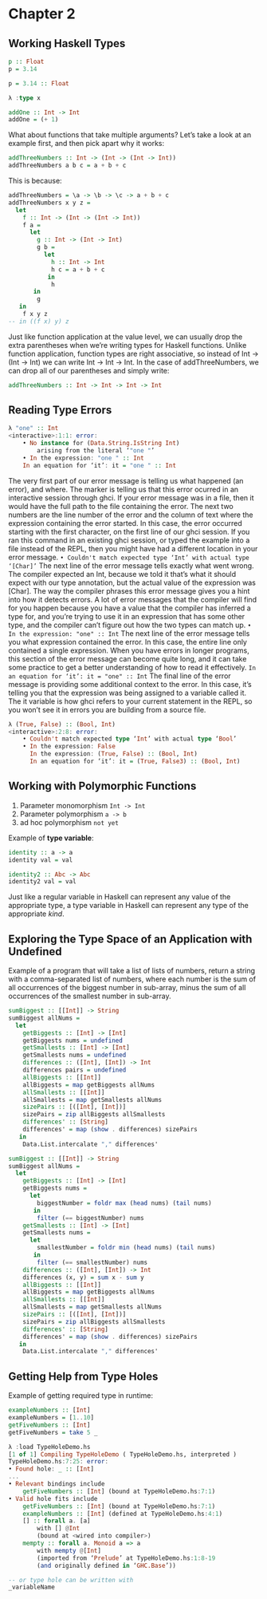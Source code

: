 # Chapter 2

## Working Haskell Types

```haskell
p :: Float
p = 3.14

p = 3.14 :: Float

λ :type x

addOne :: Int -> Int
addOne = (+ 1)
```

What about functions that take multiple arguments? Let’s take a look at an example first, and then pick apart why it works:

```haskell
addThreeNumbers :: Int -> (Int -> (Int -> Int))
addThreeNumbers a b c = a + b + c
```

This is because:

```haskell
addThreeNumbers = \a -> \b -> \c -> a + b + c
addThreeNumbers x y z =
  let
    f :: Int -> (Int -> (Int -> Int))
    f a =
      let
        g :: Int -> (Int -> Int)
        g b =
          let
            h :: Int -> Int
            h c = a + b + c
           in
            h
       in
        g
   in
    f x y z
-- in ((f x) y) z
```

Just like function application at the value level, we can usually drop the extra parentheses when we’re writing types for Haskell functions. Unlike function application, function types are right associative, so instead of Int -> (Int -> Int) we can write Int -> Int -> Int. In the case of addThreeNumbers, we can drop all of our parentheses and simply write:

```haskell
addThreeNumbers :: Int -> Int -> Int -> Int
```

## Reading Type Errors

```haskell
λ "one" :: Int
<interactive>:1:1: error:
    • No instance for (Data.String.IsString Int)
        arising from the literal ‘"one "’
    • In the expression: "one " :: Int
    In an equation for ‘it’: it = "one " :: Int
```

The very first part of our error message is telling us what happened (an error), and where. The <interactive> marker is telling us that this error ocurred in an interactive session through ghci. If your error message was in a file, then it would have the full path to the file containing the error. The next two numbers are the line number of the error and the column of text where the expression containing the error started. In this case, the error occurred starting with the first character, on the first line of our ghci session. If you ran this command in an existing ghci session, or typed the example into a file instead of the REPL, then you might have had a different location in your error message.
`• Couldn't match expected type ‘Int’ with actual type ‘[Char]’`
The next line of the error message tells exactly what went wrong. The compiler expected an Int, because we told it that’s what it should expect with our type annotation, but the actual value of the expression was [Char]. The way the compiler phrases this error message gives you a hint into how it detects errors. A lot of error messages that the compiler will find for you happen because you have a value that the compiler has inferred a type for, and you’re trying to use it in an expression that has some other type, and the compiler can’t figure out how the two types can match up.
`• In the expression: "one" :: Int`
The next line of the error message tells you what expression contained the error. In this case, the entire line only contained a single expression. When you have errors in longer programs, this section of the error message can become quite long, and it can take some practice to get a better understanding of how to read it effectively.
`In an equation for ‘it’: it = "one" :: Int`
The final line of the error message is providing some additional context to the error. In this case, it’s telling you that the expression was being assigned to a variable called it. The it variable is how ghci refers to your current statement in the REPL, so you won’t see it in errors you are building from a source file.

```haskell
λ (True, False) :: (Bool, Int)
<interactive>:2:8: error:
    • Couldn't match expected type ‘Int’ with actual type ‘Bool’
    • In the expression: False
      In the expression: (True, False) :: (Bool, Int)
      In an equation for ‘it’: it = (True, False3) :: (Bool, Int)
```

## Working with Polymorphic Functions
1. Parameter monomorphism `Int -> Int`
2. Parameter polymorphism `a -> b` 
3. ad hoc polymorphism `not yet`

Example of **type variable**:
```haskell
identity :: a -> a
identity val = val

identity2 :: Abc -> Abc
identity2 val = val
```
Just like a regular variable in Haskell can represent any value of the appropriate type, a type variable in Haskell can represent any type of the appropriate _kind_.

## Exploring the Type Space of an Application with Undefined
Example of a program that will take a list of lists of numbers, return a string with a comma-separated list of numbers, where each number is the sum of all occurrences of the biggest number in sub-array, minus the sum of all occurrences of the smallest number in sub-array.

```haskell
sumBiggest :: [[Int]] -> String
sumBiggest allNums =
  let
    getBiggests :: [Int] -> [Int]
    getBiggests nums = undefined
    getSmallests :: [Int] -> [Int]
    getSmallests nums = undefined
    differences :: ([Int], [Int]) -> Int
    differences pairs = undefined
    allBiggests :: [[Int]]
    allBiggests = map getBiggests allNums
    allSmallests :: [[Int]]
    allSmallests = map getSmallests allNums
    sizePairs :: [([Int], [Int])]
    sizePairs = zip allBiggests allSmallests
    differences' :: [String]
    differences' = map (show . differences) sizePairs
   in
    Data.List.intercalate "," differences'

sumBiggest :: [[Int]] -> String
sumBiggest allNums =
  let
    getBiggests :: [Int] -> [Int]
    getBiggests nums =
      let
        biggestNumber = foldr max (head nums) (tail nums)
       in
        filter (== biggestNumber) nums
    getSmallests :: [Int] -> [Int]
    getSmallests nums =
      let
        smallestNumber = foldr min (head nums) (tail nums)
       in
        filter (== smallestNumber) nums
    differences :: ([Int], [Int]) -> Int
    differences (x, y) = sum x - sum y
    allBiggests :: [[Int]]
    allBiggests = map getBiggests allNums
    allSmallests :: [[Int]]
    allSmallests = map getSmallests allNums
    sizePairs :: [([Int], [Int])]
    sizePairs = zip allBiggests allSmallests
    differences' :: [String]
    differences' = map (show . differences) sizePairs
   in
    Data.List.intercalate "," differences'
```

## Getting Help from Type Holes

Example of getting required type in runtime:
```haskell
exampleNumbers :: [Int]
exampleNumbers = [1..10]
getFiveNumbers :: [Int]
getFiveNumbers = take 5 _

λ :load TypeHoleDemo.hs
[1 of 1] Compiling TypeHoleDemo ( TypeHoleDemo.hs, interpreted )
TypeHoleDemo.hs:7:25: error:
• Found hole: _ :: [Int]
...
• Relevant bindings include
    getFiveNumbers :: [Int] (bound at TypeHoleDemo.hs:7:1)
• Valid hole fits include
    getFiveNumbers :: [Int] (bound at TypeHoleDemo.hs:7:1)
    exampleNumbers :: [Int] (defined at TypeHoleDemo.hs:4:1)
    [] :: forall a. [a]
        with [] @Int
        (bound at <wired into compiler>)
    mempty :: forall a. Monoid a => a
        with mempty @[Int]
        (imported from ‘Prelude’ at TypeHoleDemo.hs:1:8-19
        (and originally defined in ‘GHC.Base’))

-- or type hole can be written with
_variableName
```
